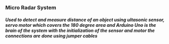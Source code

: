 <h3>Micro Radar System
</h3>
<h5>Used to detect and measure distance of an object using ultasonic sensor, servo motor which covers the 180 degree  area and Arduino Uno is the brain of the system with the initialization of the sensor and motor the connections are done using jumper cables</h5>
